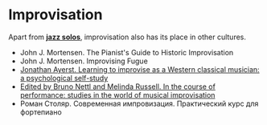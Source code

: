 Improvisation
===

Apart from [**jazz solos**](jazz_solo.md), improvisation also has its place in other cultures.

- John J. Mortensen. The Pianist's Guide to Historic Improvisation
- John J. Mortensen. Improvising Fugue
- [Jonathan Ayerst. Learning to improvise as a Western classical musician: a psychological self-study](https://etheses.whiterose.ac.uk/29759/1/Ayerst%20PhD%20thesis%202021.%20Learning%20to%20improvise%20as%20a%20Western%20classical%20musician.pdf)
- [Edited by Bruno Nettl and Melinda Russell. In the course of performance: studies in the world of musical improvisation](https://archive.org/details/incourseofperfor0000unse/mode/2up)
- Роман Столяр. Современная импровизация. Практический курс для фортепиано
